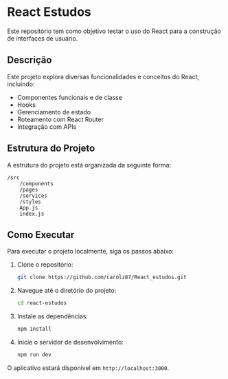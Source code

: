 # React Estudos

Este repositório tem como objetivo testar o uso do React para a construção de interfaces de usuário.

## Descrição

Este projeto explora diversas funcionalidades e conceitos do React, incluindo:

- Componentes funcionais e de classe
- Hooks 
- Gerenciamento de estado
- Roteamento com React Router
- Integração com APIs

## Estrutura do Projeto

A estrutura do projeto está organizada da seguinte forma:

```
/src
    /components
    /pages
    /services
    /styles
    App.js
    index.js
```

## Como Executar

Para executar o projeto localmente, siga os passos abaixo:

1. Clone o repositório:
     ```bash
     git clone https://github.com/carolz87/React_estudos.git
     ```

2. Navegue até o diretório do projeto:
     ```bash
     cd react-estudos
     ```

3. Instale as dependências:
     ```bash
     npm install
     ```

4. Inicie o servidor de desenvolvimento:
     ```bash
     npm run dev
     ```

O aplicativo estará disponível em `http://localhost:3000`.


